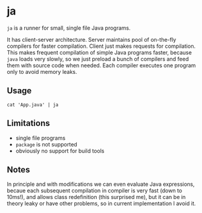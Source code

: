 # ja

`ja` is a runner for small, single file Java programs.

It has client-server architecture. Server maintains pool of on-the-fly compilers for faster compilation. Client just makes requests for compilation. This makes frequent compilation of simple Java programs faster, because `java` loads very slowly, so we just preload a bunch of compilers and feed them with source code when needed. Each compiler executes one program only to avoid memory leaks.

## Usage

    cat 'App.java' | ja

## Limitations

  * single file programs
  * `package` is not supported
  * obviously no support for build tools

## Notes

In principle and with modifications we can even evaluate Java expressions, becaue each subsequent compilation in compiler is very fast (down to 10ms!), and allows class redefinition (this surprised me), but it can be in theory leaky or have other problems, so in current implementation I avoid it.
